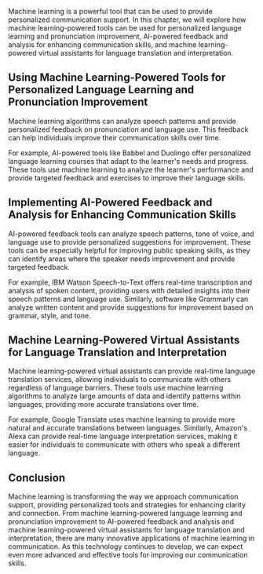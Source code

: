 
Machine learning is a powerful tool that can be used to provide personalized communication support. In this chapter, we will explore how machine learning-powered tools can be used for personalized language learning and pronunciation improvement, AI-powered feedback and analysis for enhancing communication skills, and machine learning-powered virtual assistants for language translation and interpretation.

Using Machine Learning-Powered Tools for Personalized Language Learning and Pronunciation Improvement
-----------------------------------------------------------------------------------------------------

Machine learning algorithms can analyze speech patterns and provide personalized feedback on pronunciation and language use. This feedback can help individuals improve their communication skills over time.

For example, AI-powered tools like Babbel and Duolingo offer personalized language learning courses that adapt to the learner's needs and progress. These tools use machine learning to analyze the learner's performance and provide targeted feedback and exercises to improve their language skills.

Implementing AI-Powered Feedback and Analysis for Enhancing Communication Skills
--------------------------------------------------------------------------------

AI-powered feedback tools can analyze speech patterns, tone of voice, and language use to provide personalized suggestions for improvement. These tools can be especially helpful for improving public speaking skills, as they can identify areas where the speaker needs improvement and provide targeted feedback.

For example, IBM Watson Speech-to-Text offers real-time transcription and analysis of spoken content, providing users with detailed insights into their speech patterns and language use. Similarly, software like Grammarly can analyze written content and provide suggestions for improvement based on grammar, style, and tone.

Machine Learning-Powered Virtual Assistants for Language Translation and Interpretation
---------------------------------------------------------------------------------------

Machine learning-powered virtual assistants can provide real-time language translation services, allowing individuals to communicate with others regardless of language barriers. These tools use machine learning algorithms to analyze large amounts of data and identify patterns within languages, providing more accurate translations over time.

For example, Google Translate uses machine learning to provide more natural and accurate translations between languages. Similarly, Amazon's Alexa can provide real-time language interpretation services, making it easier for individuals to communicate with others who speak a different language.

Conclusion
----------

Machine learning is transforming the way we approach communication support, providing personalized tools and strategies for enhancing clarity and connection. From machine learning-powered language learning and pronunciation improvement to AI-powered feedback and analysis and machine learning-powered virtual assistants for language translation and interpretation, there are many innovative applications of machine learning in communication. As this technology continues to develop, we can expect even more advanced and effective tools for improving our communication skills.

